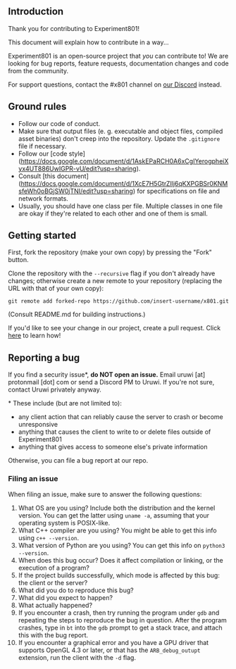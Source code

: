 ## Introduction

Thank you for contributing to Experiment801!

This document will explain how to contribute in a way...

Experiment801 is an open-source project that *you* can contribute to!
We are looking for bug reports, feature requests, documentation changes and
code from the community.

For support questions, contact the #x801 channel on [our Discord](https://discord.gg/sDbNH5N)
instead.

## Ground rules

* Follow our code of conduct.
* Make sure that output files (e. g. executable and object files, compiled asset binaries)
  don't creep into the repository. Update the `.gitignore` file if necessary.
* Follow our [code style]
  (https://docs.google.com/document/d/1AskEPaRCH0A6xCgIYerogpheiXyx4UT886UwIGPR-vU/edit?usp=sharing).
* Consult [this document]
  (https://docs.google.com/document/d/1XcE7H5GtrZIlj6qKXPGBSr0KNMsfeWh0oBGjSW0jTNI/edit?usp=sharing) for specifications on file and network formats.
* Usually, you should have one class per file. Multiple classes in one file are okay if they're related to each other and one of them is small.

## Getting started

First, fork the repository (make your own copy) by pressing the "Fork" button.

Clone the repository with the `--recursive` flag if you don't already have changes;
otherwise create a new remote to your repository (replacing the URL with that of
your own copy):

    git remote add forked-repo https://github.com/insert-username/x801.git

(Consult README.md for building instructions.)

If you'd like to see your change in our project, create a pull request.
Click [here](http://makeapullrequest.com/) to learn how!

## Reporting a bug

If you find a security issue*, **do NOT open an issue.** Email uruwi [at] protonmail [dot] com
or send a Discord PM to Uruwi. If you're not sure, contact Uruwi privately anyway.

\* These include (but are not limited to):

* any client action that can reliably cause the server to crash or become unresponsive
* anything that causes the client to write to or delete files outside of Experiment801
* anything that gives access to someone else's private information

Otherwise, you can file a bug report at our repo.

### Filing an issue

When filing an issue, make sure to answer the following questions:

1. What OS are you using? Include both the distribution and the kernel version. You can get the latter using `uname -a`, assuming that your operating system is POSIX-like.
2. What C++ compiler are you using? You might be able to get this info using `c++ --version`.
3. What version of Python are you using? You can get this info on `python3 --version`.
4. When does this bug occur? Does it affect compilation or linking, or the execution of a program?
5. If the project builds successfully, which mode is affected by this bug: the client or the server?
6. What did you do to reproduce this bug?
7. What did you expect to happen?
8. What actually happened?
9. If you encounter a crash, then try running the program under `gdb` and repeating the steps to reproduce the bug in question. After the program crashes, type in `bt` into the `gdb` prompt to get a stack trace, and attach this with the bug report.
10. If you encounter a graphical error and you have a GPU driver that supports OpenGL 4.3 or later, or that has the `ARB_debug_outupt` extension, run the client with the `-d` flag. 